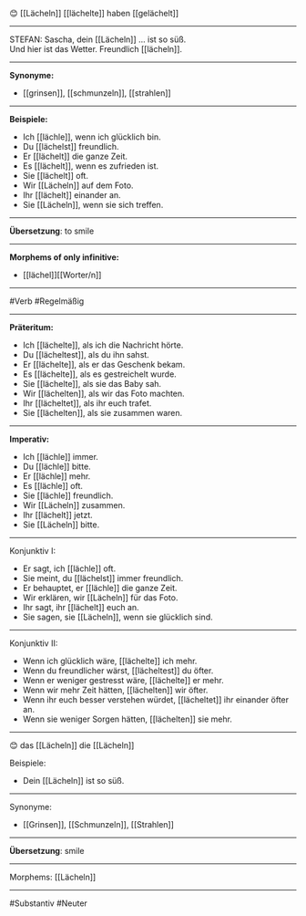 😊 [[Lächeln]]
[[lächelte]]
haben [[gelächelt]]

---
STEFAN: Sascha, dein [[Lächeln]] … ist so süß.  
Und hier ist das Wetter. Freundlich [[lächeln]].

---

**Synonyme:**

- [[grinsen]], [[schmunzeln]], [[strahlen]]

---

**Beispiele:**

- Ich [[lächle]], wenn ich glücklich bin.
- Du [[lächelst]] freundlich.
- Er [[lächelt]] die ganze Zeit.
- Es [[lächelt]], wenn es zufrieden ist.
- Sie [[lächelt]] oft.
- Wir [[Lächeln]] auf dem Foto.
- Ihr [[lächelt]] einander an.
- Sie [[Lächeln]], wenn sie sich treffen.

---
**Übersetzung**:
to smile

---
**Morphems of only infinitive:**  
- [[lächel]][[Worter/n]]

---
 #Verb #Regelmäßig

---

**Präteritum:**

- Ich [[lächelte]], als ich die Nachricht hörte.
- Du [[lächeltest]], als du ihn sahst.
- Er [[lächelte]], als er das Geschenk bekam.
- Es [[lächelte]], als es gestreichelt wurde.
- Sie [[lächelte]], als sie das Baby sah.
- Wir [[lächelten]], als wir das Foto machten.
- Ihr [[lächeltet]], als ihr euch trafet.
- Sie [[lächelten]], als sie zusammen waren.

---

**Imperativ:**

- Ich [[lächle]] immer.
- Du [[lächle]] bitte.
- Er [[lächle]] mehr.
- Es [[lächle]] oft.
- Sie [[lächle]] freundlich.
- Wir [[Lächeln]] zusammen.
- Ihr [[lächelt]] jetzt.
- Sie [[Lächeln]] bitte.

---
Konjunktiv I:
- Er sagt, ich [[lächle]] oft.
- Sie meint, du [[lächelst]] immer freundlich.
- Er behauptet, er [[lächle]] die ganze Zeit.
- Wir erklären, wir [[Lächeln]] für das Foto.
- Ihr sagt, ihr [[lächelt]] euch an.
- Sie sagen, sie [[Lächeln]], wenn sie glücklich sind.

---
Konjunktiv II:
- Wenn ich glücklich wäre, [[lächelte]] ich mehr.
- Wenn du freundlicher wärst, [[lächeltest]] du öfter.
- Wenn er weniger gestresst wäre, [[lächelte]] er mehr.
- Wenn wir mehr Zeit hätten, [[lächelten]] wir öfter.
- Wenn ihr euch besser verstehen würdet, [[lächeltet]] ihr einander öfter an.
- Wenn sie weniger Sorgen hätten, [[lächelten]] sie mehr.


---

😊 das [[Lächeln]]
die [[Lächeln]]

Beispiele:

- Dein [[Lächeln]] ist so süß.

---
Synonyme:
- [[Grinsen]], [[Schmunzeln]], [[Strahlen]]

---
**Übersetzung**: smile

---
Morphems:
[[Lächeln]]

---
#Substantiv #Neuter
